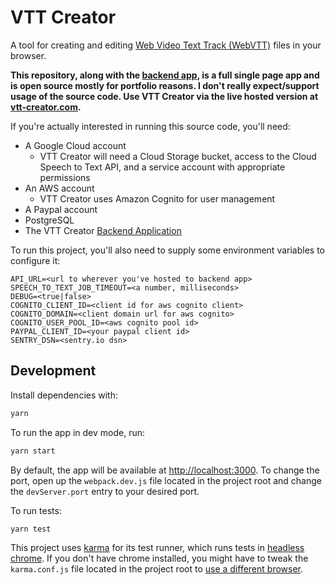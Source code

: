 # VTT Creator

A tool for creating and editing [Web Video Text Track (WebVTT)](https://developer.mozilla.org/en-US/docs/Web/API/WebVTT_API) files in your browser.

**This repository, along with the [backend app](https://github.com/roballsopp/vtt-creator-backend), is a full single page app and is open source mostly for portfolio reasons. I don't really expect/support usage of the source code. Use VTT Creator via the live hosted version at [vtt-creator.com](https://vtt-creator.com).**

If you're actually interested in running this source code, you'll need:
* A Google Cloud account
  * VTT Creator will need a Cloud Storage bucket, access to the Cloud Speech to Text API, and a service account with appropriate permissions
* An AWS account
  * VTT Creator uses Amazon Cognito for user management
* A Paypal account
* PostgreSQL
* The VTT Creator [Backend Application](https://github.com/roballsopp/vtt-creator-backend)

To run this project, you'll also need to supply some environment variables to configure it:
```
API_URL=<url to wherever you've hosted to backend app>
SPEECH_TO_TEXT_JOB_TIMEOUT=<a number, milliseconds>
DEBUG=<true|false>
COGNITO_CLIENT_ID=<client id for aws cognito client>
COGNITO_DOMAIN=<client domain url for aws cognito>
COGNITO_USER_POOL_ID=<aws cognito pool id>
PAYPAL_CLIENT_ID=<your paypal client id>
SENTRY_DSN=<sentry.io dsn>
```

## Development
Install dependencies with:
```bash
yarn
```
To run the app in dev mode, run:
```bash
yarn start
```
By default, the app will be available at [http://localhost:3000](http://localhost:3000). To change the port, open up the `webpack.dev.js` file located in the project root and change the `devServer.port` entry to your desired port.

To run tests:
```bash
yarn test
```

This project uses [karma](https://karma-runner.github.io) for its test runner, which runs tests in [headless chrome](https://developers.google.com/web/updates/2017/04/headless-chrome). If you don't have chrome installed, you might have to tweak the `karma.conf.js` file located in the project root to [use a different browser](http://karma-runner.github.io/4.0/config/browsers.html).
